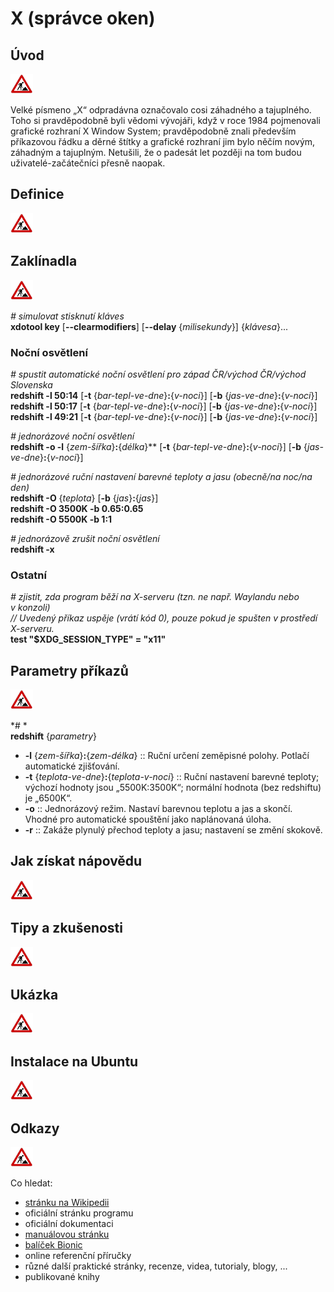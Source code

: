 <!--

Linux Kniha kouzel, kapitola X (správce oken)
Copyright (c) 2019 Singularis <singularis@volny.cz>

Toto dílo je dílem svobodné kultury; můžete ho šířit a modifikovat pod
podmínkami licence Creative Commons Attribution-ShareAlike 4.0 International
vydané neziskovou organizací Creative Commons. Text licence je přiložený
k tomuto projektu nebo ho můžete najít na webové adrese:

https://creativecommons.org/licenses/by-sa/4.0/

-->
<!--
Poznámky:

-->

# X (správce oken)

## Úvod
<!--
- Vymezte, co je předmětem této kapitoly.
- Obecně popište základní principy, na kterých fungují používané nástroje.
- Uveďte, co kapitola nepokrývá, ačkoliv by to čtenář mohl očekávat.
-->
![ve výstavbě](../obrazky/ve-vystavbe.png)

Velké písmeno „X“ odpradávna označovalo cosi záhadného a tajuplného. Toho si pravděpodobně
byli vědomi vývojáři, když v roce 1984 pojmenovali grafické rozhraní X Window System;
pravděpodobně znali především příkazovou řádku a děrné štítky a grafické rozhraní jim
bylo něčím novým, záhadným a tajuplným. Netušili, že o padesát let později na tom budou
uživatelé-začátečníci přesně naopak.
<!--
Zdroj roku: https://en.wikipedia.org/wiki/X_Window_System#Release_history
-->

## Definice
<!--
- Uveďte výčet specifických pojmů pro použití v této kapitole a tyto pojmy definujte co nejprecizněji.
-->
![ve výstavbě](../obrazky/ve-vystavbe.png)

## Zaklínadla
<!--
- Rozdělte na podsekce a naplňte „zaklínadly“.
-->
![ve výstavbě](../obrazky/ve-vystavbe.png)

*# simulovat stisknutí kláves*<br>
**xdotool key** [**\-\-clearmodifiers**] [**\-\-delay** {*milisekundy*}] {*klávesa*}...

### Noční osvětlení

*# spustit automatické noční osvětlení pro západ ČR/východ ČR/východ Slovenska*<br>
**redshift -l 50:14** [**-t** {*bar-tepl-ve-dne*}**:**{*v-noci*}] [**-b** {*jas-ve-dne*}**:**{*v-noci*}]<br>
**redshift -l 50:17** [**-t** {*bar-tepl-ve-dne*}**:**{*v-noci*}] [**-b** {*jas-ve-dne*}**:**{*v-noci*}]<br>
**redshift -l 49:21** [**-t** {*bar-tepl-ve-dne*}**:**{*v-noci*}] [**-b** {*jas-ve-dne*}**:**{*v-noci*}]

*# jednorázové noční osvětlení*<br>
**redshift -o -l** {*zem-šířka*}**:**{*délka*}** [**-t** {*bar-tepl-ve-dne*}**:**{*v-noci*}] [**-b** {*jas-ve-dne*}**:**{*v-noci*}]

*# jednorázové ruční nastavení barevné teploty a jasu (obecně/na noc/na den)*<br>
**redshift -O** {*teplota*} [**-b** {*jas*}**:**{*jas*}]<br>
**redshift -O 3500K -b 0.65:0.65**<br>
**redshift -O 5500K -b 1:1**

*# jednorázově zrušit noční osvětlení*<br>
**redshift -x**

### Ostatní

*# zjistit, zda program běží na X-serveru (tzn. ne např. Waylandu nebo v konzoli)*<br>
*// Uvedený příkaz uspěje (vrátí kód 0), pouze pokud je spušten v prostředí X-serveru.*<br>
**test "$XDG\_SESSION\_TYPE" = "x11"**

## Parametry příkazů
<!--
- Pokud zaklínadla nepředstavují kompletní příkazy, v této sekci musíte popsat, jak z nich kompletní příkazy sestavit.
- Jinak by zde měl být přehled nejužitečnějších parametrů používaných nástrojů.
-->
![ve výstavbě](../obrazky/ve-vystavbe.png)

*# *<br>
**redshift** {*parametry*}

* **\-l** {*zem-šířka*}**:**{*zem-délka*} \:\: Ruční určení zeměpisné polohy. Potlačí automatické zjišťování.
* **\-t** {*teplota-ve-dne*}**:**{*teplota-v-noci*} \:\: Ruční nastavení barevné teploty; výchozí hodnoty jsou „5500K:3500K“; normální hodnota (bez redshiftu) je „6500K“.
* **\-o** \:\: Jednorázový režim. Nastaví barevnou teplotu a jas a skončí. Vhodné pro automatické spouštění jako naplánovaná úloha.
* **\-r** \:\: Zakáže plynulý přechod teploty a jasu; nastavení se změní skokově.


## Jak získat nápovědu
<!--
- Uveďte, které informační zdroje jsou pro začátečníka nejlepší k získání rychlé a obsáhlé nápovědy. Typicky jsou to manuálové stránky, vestavěná nápověda programu nebo webové zdroje (ale neuvádějte konkrétní odkazy, ty patří do sekce „Odkazy“).
-->
![ve výstavbě](../obrazky/ve-vystavbe.png)

## Tipy a zkušenosti
<!--
- Do odrážek uveďte konkrétní zkušenosti, které jste při práci s nástrojem získali; zejména případy, kdy vás chování programu překvapilo nebo očekáváte, že by mohlo překvapit začátečníky.
- Popište typické chyby nových uživatelů a jak se jim vyhnout.
- Buďte co nejstručnější; neodbíhejte k popisování čehokoliv vedlejšího, co je dost možné, že už čtenář zná.
-->
![ve výstavbě](../obrazky/ve-vystavbe.png)

## Ukázka
<!--
- Tuto sekci ponechávat jen v kapitolách, kde dává smysl.
- Zdrojový kód, konfigurační soubor nebo interakce s programem, a to v úplnosti − ukázka musí být natolik úplná, aby ji v této podobě šlo spustit, ale současně natolik stručná, aby se vešla na jednu stranu A5.
- Snažte se v ukázce ilustrovat co nejvíc zaklínadel z této kapitoly.
-->
![ve výstavbě](../obrazky/ve-vystavbe.png)

## Instalace na Ubuntu
<!--
- Jako zaklínadlo bez titulku uveďte příkazy (popř. i akce) nutné k instalaci a zprovoznění všech nástrojů požadovaných kterýmkoliv zaklínadlem uvedeným v kapitole. Po provedení těchto činností musí být nástroje plně zkonfiguraované a připravené k práci.
- Ve výčtu balíků k instalaci vycházejte z minimální instalace Ubuntu.
-->
![ve výstavbě](../obrazky/ve-vystavbe.png)

## Odkazy
![ve výstavbě](../obrazky/ve-vystavbe.png)

Co hledat:

* [stránku na Wikipedii](https://cs.wikipedia.org/wiki/Hlavn%C3%AD_strana)
* oficiální stránku programu
* oficiální dokumentaci
* [manuálovou stránku](http://manpages.ubuntu.com/)
* [balíček Bionic](https://packages.ubuntu.com/)
* online referenční příručky
* různé další praktické stránky, recenze, videa, tutorialy, blogy, ...
* publikované knihy

<!--
Příkazy ke zpracování:

- xwininfo
- xclip
- xdotool
- xprop
- xkill
- xdpyinfo
- xhost
- xrandr, xgamma, xvidtune
- xset
- xrefresh
- xeyes, xcalc
- notify-send
- dbus-run-session

Úlohy ke zpracování:
+ zamknout obrazovku/odhlásit se
+ spusit spořič obrazovky
+ spustit program minimalizovaný/maximalizovaný/skrytý/nemaximalizovaný
+ rozdíly mezi podporovanými okenními prostředí
-->
